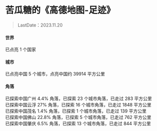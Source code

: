 # 苦瓜糖的《高德地图-足迹》

> LastDate：2023.11.20

#### 世界

已点亮 1 个国家

#### 城市

已点亮中国 5 个城市，点亮中国约 39914 平方公里

#### 角落

已探索中国广州 4.4% 角落，已探索 23 个城市角落，已走过 283 平方公里  
已探索中国云浮 27% 角落，已探索 16 个城市角落，已走过 1848 平方公里  
已探索中国茂名 1.4% 角落，已探索 1 个城市角落，已走过 139 平方公里  
已探索中国佛山 22.8% 角落，已探索 5 个城市角落，已走过 762 平方公里  
已探索中国肇庆 6.5% 角落，已探索 13 个城市角落，已走过 844 平方公里  
